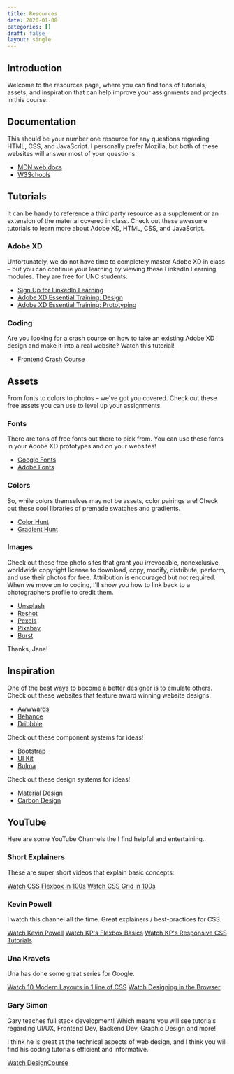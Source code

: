 ```yaml
---
title: Resources
date: 2020-01-08
categories: []
draft: false
layout: single
---
```


## Introduction

Welcome to the resources page, where you can find tons of tutorials, assets, and inspiration that can help improve your assignments and projects in this course.

## Documentation

This should be your number one resource for any questions regarding HTML, CSS, and JavaScript. I personally prefer Mozilla, but both of these websites will answer most of your questions.

- [MDN web docs](https://developer.mozilla.org/en-US/)
- [W3Schools](https://www.w3schools.com/)

## Tutorials

It can be handy to reference a third party resource as a supplement or an extension of the material covered in class. Check out these awesome tutorials to learn more about Adobe XD, HTML, CSS, and JavaScript.

### Adobe XD

Unfortunately, we do not have time to completely master Adobe XD in class – but you can continue your learning by viewing these LinkedIn Learning modules. They are free for UNC students.

- [Sign Up for LinkedIn Learning](https://software.sites.unc.edu/linkedin/)
- [Adobe XD Essential Training: Design](https://www.linkedin.com/learning/adobe-xd-essential-training-design-2/take-your-design-to-the-next-level)
- [Adobe XD Essential Training: Prototyping](https://www.linkedin.com/learning/adobe-xd-essential-training-prototype-and-share-2/prototype-your-designs-efficiently)

### Coding

Are you looking for a crash course on how to take an existing Adobe XD design and make it into a real website? Watch this tutorial!

- [Frontend Crash Course](https://www.youtube.com/watch?v=8gNrZ4lAnAw&t)

## Assets

From fonts to colors to photos – we've got you covered. Check out these free assets you can use to level up your assignments.

### Fonts

There are tons of free fonts out there to pick from. You can use these fonts in your Adobe XD prototypes and on your websites!

- [Google Fonts](https://fonts.google.com/)
- [Adobe Fonts](https://fonts.adobe.com/)

### Colors

So, while colors themselves may not be assets, color pairings are! Check out these cool libraries of premade swatches and gradients.

- [Color Hunt](https://colorhunt.co/)
- [Gradient Hunt](https://gradienthunt.com/)

### Images

Check out these free photo sites that grant you irrevocable, nonexclusive, worldwide copyright license to download, copy, modify, distribute, perform, and use their photos for free. Attribution is encouraged but not required. When we move on to coding, I'll show you how to link back to a photographers profile to credit them.

- [Unsplash](https://unsplash.com/)
- [Reshot](https://www.reshot.com/)
- [Pexels](https://www.pexels.com/)
- [Pixabay](https://pixabay.com/)
- [Burst](https://burst.shopify.com/)

Thanks, Jane!

## Inspiration

One of the best ways to become a better designer is to emulate others. Check out these websites that feature award winning website designs.

- [Awwwards](https://awwwards.com)
- [Bēhance](https://behance.net)
- [Dribbble](https://dribbble.com)

Check out these component systems for ideas!

- [Bootstrap](https://getbootstrap.com/)
- [UI Kit](https://getuikit.com/)
- [Bulma](https://bulma.io/)

Check out these design systems for ideas!

- [Material Design](https://material.io/)
- [Carbon Design](https://www.carbondesignsystem.com/)

## YouTube

Here are some YouTube Channels the I find helpful and entertaining.

### Short Explainers

These are super short videos that explain basic concepts:

[Watch CSS Flexbox in 100s](https://www.youtube.com/playlist?list=PLhX116lGsd55CBxbPNNEvzeWsYGGhPclU)
[Watch CSS Grid in 100s](https://www.youtube.com/watch?v=uuOXPWCh-6o)

### Kevin Powell

I watch this channel all the time. Great explainers / best-practices for CSS.

[Watch Kevin Powell](https://www.youtube.com/user/KepowOb)
[Watch KP's Flexbox Basics](https://www.youtube.com/playlist?list=PL4-IK0AVhVjMSb9c06AjRlTpvxL3otpUd)
[Watch KP's Responsive CSS Tutorials](https://www.youtube.com/playlist?list=PL4-IK0AVhVjODqX-gN6KH68Tt_zrYiTwA)

### Una Kravets

Una has done some great series for Google.

[Watch 10 Modern Layouts in 1 line of CSS](https://www.youtube.com/watch?v=qm0IfG1GyZU)
[Watch Designing in the Browser](https://www.youtube.com/playlist?list=PLhX116lGsd55CBxbPNNEvzeWsYGGhPclU)

### Gary Simon

Gary teaches full stack development! Which means you will see tutorials regarding UI/UX, Frontend Dev, Backend Dev, Graphic Design and more!

I think he is great at the technical aspects of web design, and I think you will find his coding tutorials efficient and informative.

[Watch DesignCourse](https://www.youtube.com/channel/UCVyRiMvfUNMA1UPlDPzG5Ow)
